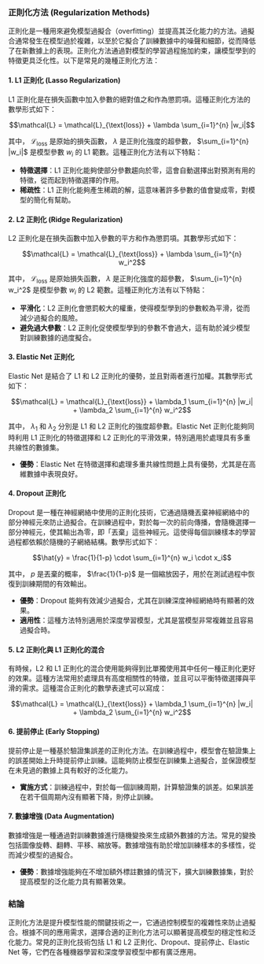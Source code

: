 ### 正則化方法 (Regularization Methods)

正則化是一種用來避免模型過擬合（overfitting）並提高其泛化能力的方法。過擬合通常發生在模型過於複雜，以至於它擬合了訓練數據中的噪聲和細節，從而降低了在新數據上的表現。正則化方法通過對模型的學習過程施加約束，讓模型學到的特徵更具泛化性。以下是常見的幾種正則化方法：

#### 1. L1 正則化 (Lasso Regularization)
L1 正則化是在損失函數中加入參數的絕對值之和作為懲罰項。這種正則化方法的數學形式如下：


```math
\mathcal{L} = \mathcal{L}_{\text{loss}} + \lambda \sum_{i=1}^{n} |w_i|
```


其中， $`\mathcal{L}_{\text{loss}}`$  是原始的損失函數， $`\lambda`$  是正則化強度的超參數， $`\sum_{i=1}^{n} |w_i|`$  是模型參數  $`w_i`$  的 L1 範數。這種正則化方法有以下特點：

- **特徵選擇**：L1 正則化能夠使部分參數趨向於零，這會自動選擇出對預測有用的特徵，從而起到特徵選擇的作用。
- **稀疏性**：L1 正則化能夠產生稀疏的解，這意味著許多參數的值會變成零，對模型的簡化有幫助。

#### 2. L2 正則化 (Ridge Regularization)
L2 正則化是在損失函數中加入參數的平方和作為懲罰項。其數學形式如下：


```math
\mathcal{L} = \mathcal{L}_{\text{loss}} + \lambda \sum_{i=1}^{n} w_i^2
```


其中， $`\mathcal{L}_{\text{loss}}`$  是原始損失函數， $`\lambda`$  是正則化強度的超參數， $`\sum_{i=1}^{n} w_i^2`$  是模型參數  $`w_i`$  的 L2 範數。這種正則化方法有以下特點：

- **平滑化**：L2 正則化會懲罰較大的權重，使得模型學到的參數較為平滑，從而減少過擬合的風險。
- **避免過大參數**：L2 正則化促使模型學到的參數不會過大，這有助於減少模型對訓練數據的過度擬合。

#### 3. Elastic Net 正則化
Elastic Net 是結合了 L1 和 L2 正則化的優勢，並且對兩者進行加權。其數學形式如下：


```math
\mathcal{L} = \mathcal{L}_{\text{loss}} + \lambda_1 \sum_{i=1}^{n} |w_i| + \lambda_2 \sum_{i=1}^{n} w_i^2
```


其中， $`\lambda_1`$  和  $`\lambda_2`$  分別是 L1 和 L2 正則化的強度超參數。Elastic Net 正則化能夠同時利用 L1 正則化的特徵選擇和 L2 正則化的平滑效果，特別適用於處理具有多重共線性的數據集。

- **優勢**：Elastic Net 在特徵選擇和處理多重共線性問題上具有優勢，尤其是在高維數據中表現良好。

#### 4. Dropout 正則化
Dropout 是一種在神經網絡中使用的正則化技術，它通過隨機丟棄神經網絡中的部分神經元來防止過擬合。在訓練過程中，對於每一次的前向傳播，會隨機選擇一部分神經元，使其輸出為零，即「丟棄」這些神經元。這使得每個訓練樣本的學習過程都依賴於隨機的子網絡結構。數學形式如下：


```math
\hat{y} = \frac{1}{1-p} \cdot \sum_{i=1}^{n} w_i \cdot x_i
```


其中， $`p`$  是丟棄的概率， $`\frac{1}{1-p}`$  是一個縮放因子，用於在測試過程中恢復到訓練期間的有效輸出。

- **優勢**：Dropout 能夠有效減少過擬合，尤其在訓練深度神經網絡時有顯著的效果。
- **適用性**：這種方法特別適用於深度學習模型，尤其是當模型非常複雜並且容易過擬合時。

#### 5. L2 正則化與 L1 正則化的混合
有時候，L2 和 L1 正則化的混合使用能夠得到比單獨使用其中任何一種正則化更好的效果。這種方法常用於處理具有高度相關性的特徵，並且可以平衡特徵選擇與平滑的需求。這種混合正則化的數學表達式可以寫成：


```math
\mathcal{L} = \mathcal{L}_{\text{loss}} + \lambda_1 \sum_{i=1}^{n} |w_i| + \lambda_2 \sum_{i=1}^{n} w_i^2
```


#### 6. 提前停止 (Early Stopping)
提前停止是一種基於驗證集誤差的正則化方法。在訓練過程中，模型會在驗證集上的誤差開始上升時提前停止訓練。這能夠防止模型在訓練集上過擬合，並保證模型在未見過的數據上具有較好的泛化能力。

- **實施方式**：訓練過程中，對於每一個訓練周期，計算驗證集的誤差。如果誤差在若干個周期內沒有顯著下降，則停止訓練。

#### 7. 數據增強 (Data Augmentation)
數據增強是一種通過對訓練數據進行隨機變換來生成額外數據的方法。常見的變換包括圖像旋轉、翻轉、平移、縮放等。數據增強有助於增加訓練樣本的多樣性，從而減少模型的過擬合。

- **優勢**：數據增強能夠在不增加額外標註數據的情況下，擴大訓練數據集，對於提高模型的泛化能力具有顯著效果。

### 結論
正則化方法是提升模型性能的關鍵技術之一，它通過控制模型的複雜性來防止過擬合。根據不同的應用需求，選擇合適的正則化方法可以顯著提高模型的穩定性和泛化能力。常見的正則化技術包括 L1 和 L2 正則化、Dropout、提前停止、Elastic Net 等，它們在各種機器學習和深度學習模型中都有廣泛應用。